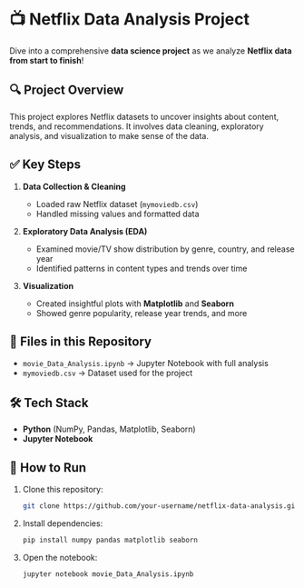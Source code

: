 # 📺 Netflix Data Analysis Project

Dive into a comprehensive **data science project** as we analyze **Netflix data from start to finish**!

## 🔍 Project Overview

This project explores Netflix datasets to uncover insights about content, trends, and recommendations. It involves data cleaning, exploratory analysis, and visualization to make sense of the data.

## ✅ Key Steps

1. **Data Collection & Cleaning**

   * Loaded raw Netflix dataset (`mymoviedb.csv`)
   * Handled missing values and formatted data

2. **Exploratory Data Analysis (EDA)**

   * Examined movie/TV show distribution by genre, country, and release year
   * Identified patterns in content types and trends over time

3. **Visualization**

   * Created insightful plots with **Matplotlib** and **Seaborn**
   * Showed genre popularity, release year trends, and more

## 📂 Files in this Repository

* `movie_Data_Analysis.ipynb` → Jupyter Notebook with full analysis
* `mymoviedb.csv` → Dataset used for the project

## 🛠️ Tech Stack

* **Python** (NumPy, Pandas, Matplotlib, Seaborn)
* **Jupyter Notebook**

## 🚀 How to Run

1. Clone this repository:

   ```bash
   git clone https://github.com/your-username/netflix-data-analysis.git
   ```
2. Install dependencies:

   ```bash
   pip install numpy pandas matplotlib seaborn
   ```
3. Open the notebook:

   ```bash
   jupyter notebook movie_Data_Analysis.ipynb
   ```



